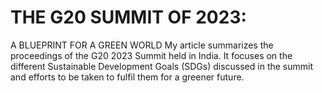 # THE G20 SUMMIT OF 2023: 
A BLUEPRINT FOR A GREEN WORLD
My article summarizes the proceedings of the G20 2023 Summit held in India. It focuses on the different Sustainable Development Goals (SDGs) discussed in the summit and efforts to be taken to fulfil them for a greener future.
